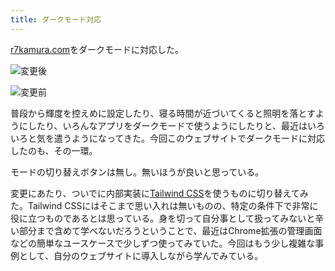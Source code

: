 ```yaml
---
title: ダークモード対応
---
```

[r7kamura.com](https://r7kamura.com/)をダークモードに対応した。

![](https://lh4.googleusercontent.com/4cWdw8vGe9OjnmhKCOx8Tngzb4gIoUEbnPjaFcY3q8Y2mjhpiKgr0AYr3XFD6fXl1ATFMSxPbVWG99bdPJAN5b-8r-vS2AKXl13rmP398W9VI_kHnGey31NVsAvy6lmHdFaHctnj9HyujmX1m8hl0dYkLZ5yJlC7HQOapKh1mtlzicIBJQQkun2OXCMB "変更後")

![](https://lh5.googleusercontent.com/FIDehXasjE8ECVcV1UMY9VPWWiSAY5BE3xreh8zhmqjFDHJUIU_pyO-uIbtC_SPQnaKUrxFlG8Ty-vsbU0BeEaLKriRqSEKEPvqMRCmnFO6FKHklXhadF2olNzlfJl3iU0LM1VIIBpOX7Q1kzsie8qeu8Ir-0d1743nWLipq6poSJ_2mE46-lCR6hUwo "変更前")

普段から輝度を控えめに設定したり、寝る時間が近づいてくると照明を落とすようにしたり、いろんなアプリをダークモードで使うようにしたりと、最近はいろいろと気を遣うようになってきた。今回このウェブサイトでダークモードに対応したのも、その一環。

モードの切り替えボタンは無し。無いほうが良いと思っている。

変更にあたり、ついでに内部実装に[Tailwind CSS](https://tailwindcss.com/)を使うものに切り替えてみた。Tailwind CSSにはそこまで思い入れは無いものの、特定の条件下で非常に役に立つものであるとは思っている。身を切って自分事として扱ってみないと辛い部分まで含めて学べないだろうということで、最近はChrome拡張の管理画面などの簡単なユースケースで少しずつ使ってみていた。今回はもう少し複雑な事例として、自分のウェブサイトに導入しながら学んでみている。
